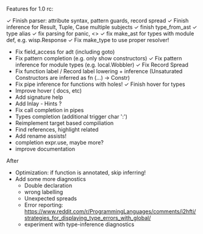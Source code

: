 Features for 1.0 rc:

  ✓ Finish parser: attribute syntax, pattern guards, record spread 
  ✓ Finish inference for Result, Tuple, Case multiple subjects
  ✓ finish type_from_ast
  ✓ type alias
  ✓ fix parsing for panic, <>
  ✓ fix make_ast for types with module def, e.g. wisp.Response
  ✓ Fix make_type to use proper resolver!
  - Fix field_access for adt (including goto)
  - Fix pattern completion (e.g. only show constructors)
  ✓ Fix pattern inference for module types (e.g. local.Wobbler)
  ✓ Fix Record Spread
  - Fix function label / Record label lowering + inference (Unsaturated Constructors are inferred as fn (...) -> Constr)
  - Fix pipe inference for functions with holes!
  ✓ Finish hover for types
  - Improve hover ( docs, etc)
  - Add signature help
  - Add Inlay - Hints ?
  - Fix call completion in pipes
  - Types completion (additional trigger char ':')
  - Reimplement target based compiliation
  - Find references, highlight related
  - Add rename assists!
  - completion expr.use, maybe more?
  - improve documentation

After
  - Optimization: if function is annotated, skip inferring!
  - Add some more diagnostics
    - Double declaration
    - wrong labelling
    - Unexpected spreads
    - Error reporting: 
      https://www.reddit.com/r/ProgrammingLanguages/comments/i2hfti/strategies_for_displaying_type_errors_with_global/
    - experiment with type-inference diagnostics